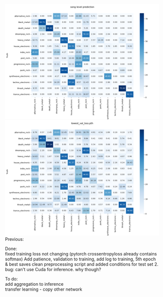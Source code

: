 ![song level prediction_confusion_matrix.png](CNN%2Ftrained%2Fvgg16%2Fsong%20level%20prediction_confusion_matrix.png)
![lowest_val_loss.pth_confusion_matrix.png](CNN%2Ftrained%2Fvgg16%2Flowest_val_loss.pth_confusion_matrix.png)
Previous:


Done:  
fixed training loss not changing (pytorch crossentropyloss already contains softmax)
Add patience, validation to training, add log to training, 5th epoch & best saves
clean preprocessing script and added conditions for test set
2. bug: can't use Cuda for inference. why though? 



To do:  
add aggregation to inference  
transfer learning - copy other network




